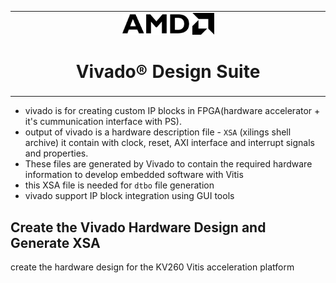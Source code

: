 <table class="sphinxhide" width="100%">
 <tr>
   <td align="center"><img src="https://raw.githubusercontent.com/Xilinx/Image-Collateral/main/xilinx-logo.png" width="30%"/><h1>Vivado® Design Suite</h1>  </td>
 </tr>
</table>

- vivado is for creating custom IP blocks in FPGA(hardware accelerator + it's cummunication interface with PS).
- output of vivado is a hardware description file - `XSA` (xilings shell archive) it contain with clock, reset, AXI interface and interrupt signals and properties.
- These files are generated by Vivado to contain the required hardware information to develop embedded software with Vitis
- this XSA file is needed for `dtbo` file generation
- vivado support IP block integration using GUI tools 

## Create the Vivado Hardware Design and Generate XSA
create the hardware design for the KV260 Vitis acceleration platform